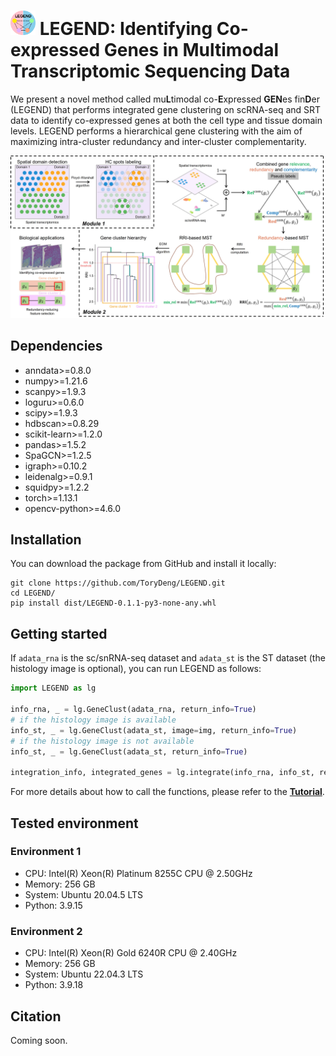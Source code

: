 <h1 aligh="center">
<img src="docs/assets/img/logo.png" width="40" class="dark-light"> LEGEND: Identifying Co-expressed Genes in Multimodal Transcriptomic Sequencing Data
</h1>

We present a novel method called mu**L**timodal co-**E**xpressed **GEN**es fin**D**er (LEGEND) that performs integrated gene clustering on scRNA-seq and SRT data to identify co-expressed genes at both the cell type and tissue domain levels. LEGEND performs a hierarchical gene clustering with the aim of maximizing intra-cluster redundancy and inter-cluster complementarity.

![image](docs/assets/img/workflow.png)


## Dependencies
- anndata>=0.8.0
- numpy>=1.21.6
- scanpy>=1.9.3
- loguru>=0.6.0
- scipy>=1.9.3
- hdbscan>=0.8.29
- scikit-learn>=1.2.0
- pandas>=1.5.2
- SpaGCN>=1.2.5
- igraph>=0.10.2
- leidenalg>=0.9.1
- squidpy>=1.2.2
- torch>=1.13.1
- opencv-python>=4.6.0

## Installation

You can download the package from GitHub and install it locally:

```shell
git clone https://github.com/ToryDeng/LEGEND.git
cd LEGEND/
pip install dist/LEGEND-0.1.1-py3-none-any.whl
```

## Getting started

If `adata_rna` is the sc/snRNA-seq dataset and `adata_st` is the ST dataset (the histology image is optional), you can run LEGEND as follows:
```python
import LEGEND as lg

info_rna, _ = lg.GeneClust(adata_rna, return_info=True)
# if the histology image is available
info_st, _ = lg.GeneClust(adata_st, image=img, return_info=True)
# if the histology image is not available
info_st, _ = lg.GeneClust(adata_st, return_info=True)

integration_info, integrated_genes = lg.integrate(info_rna, info_st, return_info=True)
```
For more details about how to call the functions, please refer to the [**Tutorial**](https://torydeng.github.io/LEGEND/).

## Tested environment

### Environment 1

- CPU: Intel(R) Xeon(R) Platinum 8255C CPU @ 2.50GHz
- Memory: 256 GB
- System: Ubuntu 20.04.5 LTS
- Python: 3.9.15

### Environment 2

- CPU: Intel(R) Xeon(R) Gold 6240R CPU @ 2.40GHz
- Memory: 256 GB
- System: Ubuntu 22.04.3 LTS
- Python: 3.9.18

## Citation

Coming soon.
